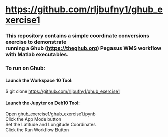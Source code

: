 # https://github.com/rljbufny1/ghub_exercise1

### This repository contains a simple coordinate conversions exercise to demonstrate <br /> running a Ghub (https://theghub.org) Pegasus WMS workflow with Matlab executables.

### To run on Ghub:

#### Launch the Workspace 10 Tool:<br />
$ git clone https://github.com/rljbufny1/ghub_exercise1

#### Launch  the Jupyter on Deb10 Tool:<br />
Open ghub_exercise1/ghub_exercise1.ipynb<br />
Click the App Mode button<br />
Set the Latitude and Longitude Coordinates<br />
Click the Run Workflow Button<br />
